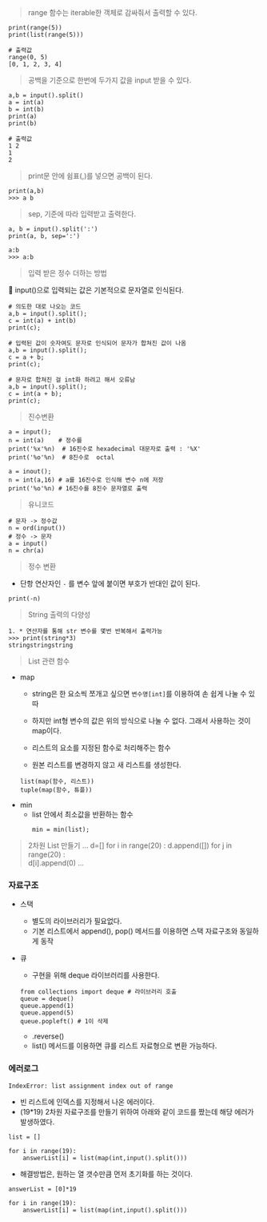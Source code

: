> range 함수는 iterable한 객체로 감싸줘서 출력할 수 있다.

```
print(range(5)) 
print(list(range(5)))  

# 출력값
range(0, 5)
[0, 1, 2, 3, 4]
```


> 공백을 기준으로 한번에 두가지 값을 input 받을 수 있다.
``` 
a,b = input().split()
a = int(a)
b = int(b)
print(a)
print(b)

# 출력값
1 2
1
2
```

>print문 안에 쉼표(,)를 넣으면  공백이 된다.
```
print(a,b) 
>>> a b
```

>sep, 기준에 따라 입력받고 출력한다.
```
a, b = input().split(':')
print(a, b, sep=':')

a:b
>>> a:b
```

>입력 받은 정수 더하는 방법 

🔴 input()으로 입력되는 값은 기본적으로 문자열로 인식된다.
```
# 의도한 대로 나오는 코드 
a,b = input().split();
c = int(a) + int(b)
print(c);

# 입력된 값이 숫자여도 문자로 인식되어 문자가 합쳐진 값이 나옴
a,b = input().split();
c = a + b;
print(c);

# 문자로 합쳐진 걸 int화 하려고 해서 오류남 
a,b = input().split();
c = int(a + b);
print(c);
```

>진수변환
```
a = input();
n = int(a)    # 정수를 
print('%x'%n)  # 16진수로 hexadecimal 대문자로 출력 : '%X'
print('%o'%n)  # 8진수로  octal

a = inout();
n = int(a,16) # a를 16진수로 인식해 변수 n에 저장
print('%o'%n) # 16진수를 8진수 문자열로 출력 
```

>유니코드
```
# 문자 -> 정수값
n = ord(input())
# 정수 -> 문자
a = input()
n = chr(a) 
```

>정수 변환
- 단항 연산자인 `-` 를 변수 앞에 붙이면 부호가 반대인 값이 된다.
```
print(-n)
```

>String 출력의 다양성
```
1. * 연산자를 통해 str 변수를 몇번 반복해서 출력가능
>>> print(string*3) 
stringstringstring
```
>List 관련 함수

- map
  - string은 한 요소씩 쪼개고 싶으면 `변수명[int]`를 이용하여 손 쉽게 나눌 수 있따
  - 하지만 int형 변수의 값은 위의 방식으로 나눌 수 없다. 그래서 사용하는 것이 map이다.

  - 리스트의 요소를 지정된 함수로 처리해주는 함수
  - 원본 리스트를 변경하지 않고 새 리스트를 생성한다.
  ```
  list(map(함수, 리스트))
  tuple(map(함수, 튜플))
  ```
- min
  - list 안에서 최소값을 반환하는 함수  
    ```
    min = min(list);
    ```
    
>2차원 List 만들기
...
d=[]
for i in range(20) : 
  d.append([])
  for j in range(20) :  
    d[i].append(0)
... 

### 자료구조
- 스택
  - 별도의 라이브러리가 필요없다.
  - 기본 리스트에서 append(), pop() 메서드를 이용하면 스택 자료구조와 동일하게 동작

- 큐
  - 구현을 위해 deque 라이브러리를 사용한다. 
  ```
  from collections import deque # 라이브러리 호출
  queue = deque()
  queue.append(1)
  queue.append(5)
  queue.popleft() # 1이 삭제
  ```
  - .reverse()
  - list() 메서드를 이용하면 큐를 리스트 자료형으로 변환 가능하다. 

### 에러로그
```
IndexError: list assignment index out of range
```
- 빈 리스트에 인덱스를 지정해서 나온 에러이다. 
- (19*19) 2차원 자료구조를 만들기 위하여 아래와 같이 코드를 짰는데 해당 에러가 발생하였다.
```
list = []

for i in range(19):
    answerList[i] = list(map(int,input().split()))
```
- 해결방법은, 원하는 열 갯수만큼 먼저 초기화를 하는 것이다.
```
answerList = [0]*19

for i in range(19):
    answerList[i] = list(map(int,input().split()))
```